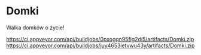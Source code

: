 # Domki

Walka domków o życie!

https://ci.appveyor.com/api/buildjobs/0pxogqn95fig2di5/artifacts/Domki.zip
https://ci.appveyor.com/api/buildjobs/juy4653ietvwu43y/artifacts/Domki.zip

